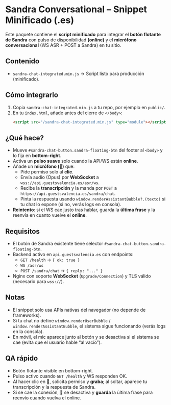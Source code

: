 # Sandra Conversational – Snippet Minificado (.es)

Este paquete contiene el **script minificado** para integrar el **botón flotante de Sandra** con pulso de disponibilidad **(online)** y el **micrófono conversacional** (WS ASR + POST a Sandra) en tu sitio.

## Contenido
- `sandra-chat-integrated.min.js` → Script listo para producción (minificado).

## Cómo integrarlo
1. Copia `sandra-chat-integrated.min.js` a tu repo, por ejemplo en `public/`.
2. En tu `index.html`, añade antes del cierre de `</body>`:
   ```html
   <script src="/sandra-chat-integrated.min.js" type="module"></script>
   ```

## ¿Qué hace?
- Mueve `#sandra-chat-button.sandra-floating-btn` del footer al `<body>` y lo fija en **bottom-right**.
- Activa un **pulso suave** solo cuando la API/WS están **online**.
- Añade un **micrófono (🎤)** que:
  - Pide permiso solo al **clic**.
  - Envía audio (Opus) por **WebSocket** a `wss://api.guestsvalencia.es/asr/ws`.
  - Recibe la **transcripción** y la manda por `POST` a `https://api.guestsvalencia.es/sandra/chat`.
  - Pinta la respuesta usando `window.renderAssistantBubble?.(texto)` si tu chat lo expone (si no, verás logs en consola).
- **Reintento**: si el WS cae justo tras hablar, guarda la **última frase** y la reenvía en cuanto vuelve el **online**.

## Requisitos
- El botón de Sandra existente tiene selector `#sandra-chat-button.sandra-floating-btn`.
- Backend activo en `api.guestsvalencia.es` con endpoints:
  - `GET /health` → `{ ok: true }`
  - `WS /asr/ws`
  - `POST /sandra/chat` → `{ reply: "..." }`
- Nginx con soporte **WebSocket** (`Upgrade/Connection`) y TLS válido (necesario para `wss://`).

## Notas
- El snippet solo usa APIs nativas del navegador (no depende de frameworks).
- Si tu chat no define `window.renderUserBubble` / `window.renderAssistantBubble`, el sistema sigue funcionando (verás logs en la consola).
- En móvil, el mic aparece junto al botón y se desactiva si el sistema se cae (evita que el usuario hable “al vacío”).

## QA rápido
- Botón flotante visible en bottom-right.
- Pulso activo cuando `GET /health` y WS responden OK.
- Al hacer clic en 🎤, solicita permiso y **graba**; al soltar, aparece tu transcripción y la respuesta de Sandra.
- Si se cae la conexión, 🎤 se desactiva y **guarda** la última frase para reenvío cuando vuelva el online.

